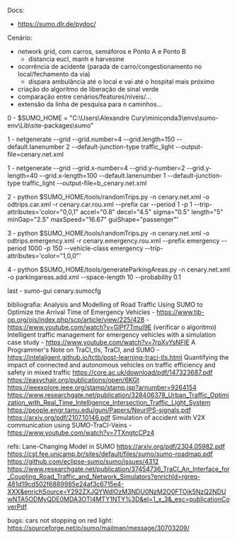 Docs:
  - https://sumo.dlr.de/pydoc/

Cenário: 
  - network grid, com carros, semáforos e Ponto A e Ponto B
    - distancia eucl, manh e harvesine
  - ocorrência de acidente (parada de carro/congestionamento no local/fechamento da via)
    - dispara ambulância até o local e vai até o hospital mais próximo
  - criação do algoritmo de liberação de sinal verde
  - comparação entre cenários/features/níveis/...
  - extensão da linha de pesquisa para n caminhos...
    

0 - $SUMO_HOME = "C:\Users\Alexandre Cury\miniconda3\envs\sumo-env\Lib\site-packages\sumo"

1 - netgenerate --grid --grid.number=4 --grid.length=150 --default.lanenumber 2 --default-junction-type traffic_light --output-file=cenary.net.xml 

1 - netgenerate --grid --grid.x-number=4 --grid.y-number=2 --grid.y-length=40 --grid.x-length=100 --default.lanenumber 1 --default-junction-type traffic_light --output-file=b_cenary.net.xml 

2 - python $SUMO_HOME/tools/randomTrips.py -n cenary.net.xml -o odtrips.car.xml -r cenary.car.rou.xml --prefix car --period 1 -p 1 --trip-attributes='color=\"0,0,1\" accel=\"0.8\" decel=\"4.5\" sigma=\"0.5\" length=\"5\" minGap=\"2.5\" maxSpeed=\"16.67\" guiShape=\"passenger\"'

3 - python $SUMO_HOME/tools/randomTrips.py -n cenary.net.xml -o odtrips.emergency.xml -r cenary.emergency.rou.xml --prefix emergency --period 1000 -p 150 --vehicle-class emergency --trip-attributes='color=\"1,0,0\"'

4 - python $SUMO_HOME/tools/generateParkingAreas.py -n cenary.net.xml -o parkingareas.add.xml --space-length 10 --probability 0.1

last - sumo-gui cenary.sumocfg


bibliografia:
Analysis and Modelling of Road Traffic Using SUMO to Optimize the Arrival Time of Emergency Vehicles - https://www.tib-op.org/ojs/index.php/scp/article/view/225/428 - https://www.youtube.com/watch?v=GlPf7TmuI9E (verificar o algoritmo)
Intelligent traffic management for emergency vehicles with a simulation case study - https://www.youtube.com/watch?v=7rpXvYsNFIE
A Programmer's Note on TraCI_tls, TraCI, and SUMO - https://intelaligent.github.io/tctb/post-learning-traci-tls.html
Quantifying the impact of connected and autonomous vehicles on traffic efficiency and safety in mixed traffic
https://core.ac.uk/download/pdf/147323687.pdf
https://easychair.org/publications/open/6KGt
https://ieeexplore.ieee.org/stamp/stamp.jsp?arnumber=9264154
https://www.researchgate.net/publication/328406378_Urban_Traffic_Optimization_with_Real_Time_Intelligence_Intersection_Traffic_Light_System
https://people.engr.tamu.edu/guni/Papers/NeurIPS-signals.pdf
https://arxiv.org/pdf/2107.10146.pdf
Simulation of accident with V2X communication using SUMO-TraCI-Veins - https://www.youtube.com/watch?v=7TXngtcCPz4

refs:
Lane-Changing Model in SUMO
https://arxiv.org/pdf/2304.05982.pdf
https://cst.fee.unicamp.br/sites/default/files/sumo/sumo-roadmap.pdf
https://github.com/eclipse-sumo/sumo/issues/4312
https://www.researchgate.net/publication/37454736_TraCI_An_Interface_for_Coupling_Road_Traffic_and_Network_Simulators?enrichId=rgreq-481d19cd502f6889985e24af3c6715e4-XXX&enrichSource=Y292ZXJQYWdlOzM3NDU0NzM2O0FTOjk5NzQ2NDUwNTA5ODMyQDE0MDA3OTI4MTY1NTY%3D&el=1_x_3&_esc=publicationCoverPdf



bugs:
cars not stopping on red light: https://sourceforge.net/p/sumo/mailman/message/30703209/
